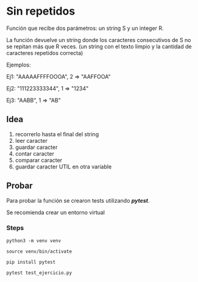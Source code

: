 # Sin repetidos

Función que recibe dos parámetros: un string S y un integer R.

La función devuelve un string donde los caracteres consecutivos de S no se repitan más que R veces.
(un string con el texto limpio y la cantidad de caracteres repetidos correcta)

Ejemplos:

 Ej1: "AAAAAFFFFOOOA", 2 => "AAFFOOA"

 Ej2: "111223333344", 1 => "1234"
 
 Ej3: "AABB", 1 => "AB"


## Idea
 1) recorrerlo hasta el final del string
 2) leer caracter
 3) guardar caracter
 3) contar caracter
 4) comparar caracter
 5) guardar caracter UTIL en otra variable

## Probar
Para probar la función se crearon tests utilizando ***pytest***.

Se recomienda crear un entorno virtual 

### Steps

``` python3 -m venv venv ``` 

```source venv/bin/activate```

```pip install pytest```

```pytest test_ejercicio.py``` 
